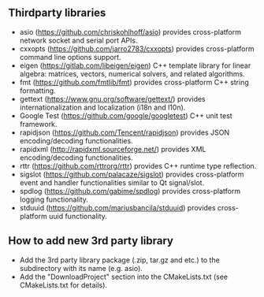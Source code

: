 ## Thirdparty libraries
* asio (https://github.com/chriskohlhoff/asio) provides cross-platform network socket and serial port APIs.
* cxxopts (https://github.com/jarro2783/cxxopts) provides cross-platform command line options support.
* eigen (https://gitlab.com/libeigen/eigen) C++ template library for linear algebra: matrices, vectors, numerical solvers, and related algorithms.
* fmt (https://github.com/fmtlib/fmt) provides cross-platform C++ string formatting.
* gettext (https://www.gnu.org/software/gettext/) provides internationalization and localization (i18n and l10n).
* Google Test (https://github.com/google/googletest) C++ unit test framework.
* rapidjson (https://github.com/Tencent/rapidjson) provides JSON encoding/decoding functionalities.
* rapidxml (http://rapidxml.sourceforge.net/) provides XML encoding/decoding functionalities.
* rttr (https://github.com/rttrorg/rttr) provides C++ runtime type reflection.
* sigslot (https://github.com/palacaze/sigslot) provides cross-platform event and handler functionalities similar to Qt signal/slot.
* spdlog (https://github.com/gabime/spdlog) provides cross-platform logging functionality.
* stduuid (https://github.com/mariusbancila/stduuid) provides cross-platform uuid functionality.

## How to add new 3rd party library
* Add the 3rd party library package (.zip, tar.gz and etc.) to the subdirectory with its name (e.g. asio).
* Add the "DownloadProject" section into the CMakeLists.txt (see CMakeLists.txt for details).